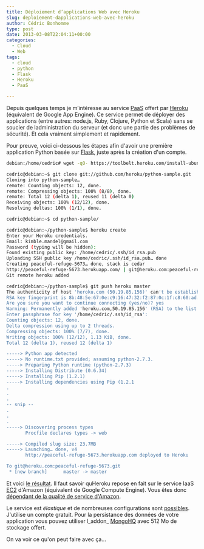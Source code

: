 ```yaml
---
title: Déploiement d’applications Web avec Heroku
slug: deploiement-dapplications-web-avec-heroku
author: Cédric Bonhomme
type: post
date: 2013-03-08T22:04:11+00:00
categories:
  - Cloud
  - Web
tags:
  - cloud
  - python
  - Flask
  - Heroku
  - PaaS

---
```

Depuis quelques temps je m’intéresse au service [PaaS][1] offert par [Heroku][2] (équivalent de Google App Engine). Ce service permet de déployer des applications (entre autres: node.js, Ruby, Clojure, Python et Scala) sans se soucier de ladministration du serveur (et donc une partie des problèmes de sécurité). Et cela vraiment simplement et rapidement.

Pour preuve, voici ci-dessous les étapes afin d'avoir une première application Python basée sur [Flask][3], juste après la création d'un compte.

```bash
debian:/home/cedric# wget -qO- https://toolbelt.heroku.com/install-ubuntu.sh | sh

cedric@debian:~$ git clone git://github.com/heroku/python-sample.git
Cloning into python-sample…
remote: Counting objects: 12, done.
remote: Compressing objects: 100% (8/8), done.
remote: Total 12 (delta 1), reused 11 (delta 0)
Receiving objects: 100% (12/12), done.
Resolving deltas: 100% (1/1), done.

cedric@debian:~$ cd python-sample/

cedric@debian:~/python-sample$ heroku create
Enter your Heroku credentials.
Email: kimble.mandel@gmail.com
Password (typing will be hidden):
Found existing public key: /home/cedric/.ssh/id_rsa.pub
Uploading SSH public key /home/cedric/.ssh/id_rsa.pub… done
Creating peaceful-refuge-5673… done, stack is cedar
http://peaceful-refuge-5673.herokuapp.com/ | git@heroku.com:peaceful-refuge-5673.git
Git remote heroku added

cedric@debian:~/python-sample$ git push heroku master
The authenticity of host 'heroku.com (50.19.85.156)' can't be established.
RSA key fingerprint is 8b:48:5e:67:0e:c9:16:47:32:f2:87:0c:1f:c8:60:ad.
Are you sure you want to continue connecting (yes/no)? yes
Warning: Permanently added 'heroku.com,50.19.85.156' (RSA) to the list of known hosts.
Enter passphrase for key '/home/cedric/.ssh/id_rsa':
Counting objects: 12, done.
Delta compression using up to 2 threads.
Compressing objects: 100% (7/7), done.
Writing objects: 100% (12/12), 1.13 KiB, done.
Total 12 (delta 1), reused 12 (delta 1)

-----> Python app detected
-----> No runtime.txt provided; assuming python-2.7.3.
-----> Preparing Python runtime (python-2.7.3)
-----> Installing Distribute (0.6.34)
-----> Installing Pip (1.2.1)
-----> Installing dependencies using Pip (1.2.1
.
.
.
-- snip --
.
.
.
-----> Discovering process types
       Procfile declares types -> web

-----> Compiled slug size: 23.7MB
-----> Launching… done, v4
       http://peaceful-refuge-5673.herokuapp.com deployed to Heroku

To git@heroku.com:peaceful-refuge-5673.git
 * [new branch]      master -> master
```

Et voici [le résultat][4]. Il faut savoir quHeroku repose en fait sur le service IaaS [EC2][5] d'Amazon (équivalent de Google Compute Engine). Vous êtes donc [dépendant de la qualité de service d'Amazon][6].

Le service est _élastique_ et de nombreuses configurations sont [possibles][7]. J'utilise un compte gratuit. Pour la persistance des données de votre application vous pouvez utiliser l_addon_ [MongoHQ][8] avec 512 Mo de stockage offert.

On va voir ce qu'on peut faire avec ça…

 [1]: https://en.wikipedia.org/wiki/Platform_as_a_service
 [2]: https://www.heroku.com/
 [3]: http://flask.pocoo.org/
 [4]: https://peaceful-refuge-5673.herokuapp.com/
 [5]: http://aws.amazon.com/ec2/
 [6]: http://venturebeat.com/2012/06/29/amazon-outage-netflix-instagram-pinterest/
 [7]: https://www.heroku.com/pricing
 [8]: https://addons.heroku.com/mongohq
